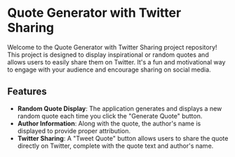 # Quote Generator with Twitter Sharing

Welcome to the Quote Generator with Twitter Sharing project repository! This project is designed to display inspirational or random quotes and allows users to easily share them on Twitter. It's a fun and motivational way to engage with your audience and encourage sharing on social media.

## Features

- **Random Quote Display**: The application generates and displays a new random quote each time you click the "Generate Quote" button.
- **Author Information**: Along with the quote, the author's name is displayed to provide proper attribution.
- **Twitter Sharing**: A "Tweet Quote" button allows users to share the quote directly on Twitter, complete with the quote text and author's name.

